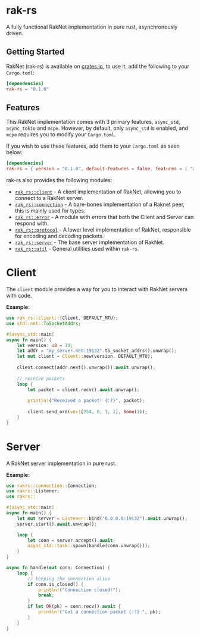 # rak-rs

A fully functional RakNet implementation in pure rust, asynchronously driven.

## Getting Started

RakNet (rak-rs) is available on [crates.io](), to use it, add the following to your `Cargo.toml`:

```toml
[dependencies]
rak-rs = "0.1.0"
```

## Features

This RakNet implementation comes with 3 primary features, `async_std`, `async_tokio` and `mcpe`.  However, by default, only `async_std` is enabled, and `mcpe` requires you to modify your `Cargo.toml`.

If you wish to use these features, add them to your `Cargo.toml` as seen below:

```toml
[dependencies]
rak-rs = { version = "0.1.0", default-features = false, features = [ "async_tokio", "mcpe" ] }
```



rak-rs also provides the following modules:

- [`rak_rs::client`](https://docs.rs/rak-rs/latest/rak-rs/client) - A client implementation of RakNet, allowing you to connect to a RakNet server.
- [`rak_rs::connection`](https://docs.rs/rak-rs/latest/rak-rs/client) - A bare-bones implementation of a Raknet peer, this is mainly used for types.
- [`rak_rs::error`](https://docs.rs/rak-rs/latest/rak-rs/error) - A module with errors that both the Client and Server can respond with.
- [`rak_rs::protocol`](https://docs.rs/rak-rs/latest/rak-rs/protocol) - A lower level implementation of RakNet, responsible for encoding and decoding packets.
- [`rak_rs::server`](https://docs.rs/rak-rs/latest/rak-rs/server) - The base server implementation of RakNet.
- [`rak_rs::util`](https://docs.rs/rak-rs/latest/rak-rs/utils)  - General utilities used within `rak-rs`.

# Client

The `client` module provides a way for you to interact with RakNet servers with code.

**Example:**

```rust
use rak_rs::client::{Client, DEFAULT_MTU};
use std::net::ToSocketAddrs;

#[async_std::main]
async fn main() {
    let version: u8 = 10;
    let addr = "my_server.net:19132".to_socket_addrs().unwrap();
    let mut client = Client::new(version, DEFAULT_MTU);
    
    client.connect(addr.next().unwrap()).await.unwrap();
    
    // receive packets
    loop {
        let packet = client.recv().await.unwrap();
        
        println!("Received a packet! {:?}", packet);
        
        client.send_ord(vec![254, 0, 1, 1], Some(1));
    }
}

```

# Server

A RakNet server implementation in pure rust.

**Example:**

```rust
use rakrs::connection::Connection;
use rakrs::Listener;
use rakrs::

#[async_std::main]
async fn main() {
    let mut server = Listener::bind("0.0.0.0:19132").await.unwrap();
    server.start().await.unwrap();

    loop {
        let conn = server.accept().await;
        async_std::task::spawn(handle(conn.unwrap()));
    }
}

async fn handle(mut conn: Connection) {
    loop {
        // keeping the connection alive
        if conn.is_closed() {
            println!("Connection closed!");
            break;
        }
        if let Ok(pk) = conn.recv().await {
            println!("Got a connection packet {:?} ", pk);
        }
    }
}
```